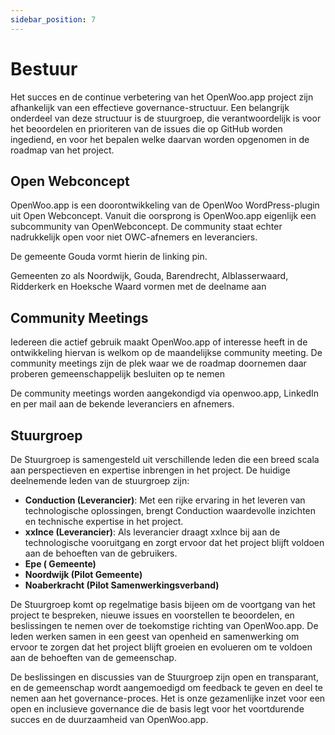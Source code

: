 ```yaml
---
sidebar_position: 7
---
```


# Bestuur

Het succes en de continue verbetering van het OpenWoo.app project zijn afhankelijk van een effectieve governance-structuur. Een belangrijk onderdeel van deze structuur is de stuurgroep, die verantwoordelijk is voor het beoordelen en prioriteren van de issues die op GitHub worden ingediend, en voor het bepalen welke daarvan worden opgenomen in de roadmap van het project.

## Open Webconcept

OpenWoo.app is een doorontwikkeling van de OpenWoo WordPress-plugin uit Open Webconcept. Vanuit die oorsprong is OpenWoo.app eigenlijk een subcommunity van OpenWebconcept. De community staat echter nadrukkelijk open voor niet OWC-afnemers en leveranciers.

De gemeente Gouda vormt hierin de linking pin.

Gemeenten zo als Noordwijk, Gouda, Barendrecht, Alblasserwaard, Ridderkerk en Hoeksche Waard vormen met de deelname aan

## Community Meetings

Iedereen die actief gebruik maakt OpenWoo.app of interesse heeft in de ontwikkeling hiervan is welkom op de maandelijkse community meeting. De community meetings zijn de plek waar we de roadmap doornemen daar proberen gemeenschappelijk besluiten op te nemen

De community meetings worden aangekondigd via openwoo.app, LinkedIn en per mail aan de bekende leveranciers en afnemers.

## Stuurgroep

De Stuurgroep is samengesteld uit verschillende leden die een breed scala aan perspectieven en expertise inbrengen in het project. De huidige deelnemende leden van de stuurgroep zijn:

- **Conduction (Leverancier)**: Met een rijke ervaring in het leveren van technologische oplossingen, brengt Conduction waardevolle inzichten en technische expertise in het project.
- **xxlnce (Leverancier)**: Als leverancier draagt xxlnce bij aan de technologische vooruitgang en zorgt ervoor dat het project blijft voldoen aan de behoeften van de gebruikers.
- **Epe ( Gemeente)**
- **Noordwijk (Pilot Gemeente)**
- **Noaberkracht (Pilot Samenwerkingsverband)**

De Stuurgroep komt op regelmatige basis bijeen om de voortgang van het project te bespreken, nieuwe issues en voorstellen te beoordelen, en beslissingen te nemen over de toekomstige richting van OpenWoo.app. De leden werken samen in een geest van openheid en samenwerking om ervoor te zorgen dat het project blijft groeien en evolueren om te voldoen aan de behoeften van de gemeenschap.

De beslissingen en discussies van de Stuurgroep zijn open en transparant, en de gemeenschap wordt aangemoedigd om feedback te geven en deel te nemen aan het governance-proces. Het is onze gezamenlijke inzet voor een open en inclusieve governance die de basis legt voor het voortdurende succes en de duurzaamheid van OpenWoo.app.

